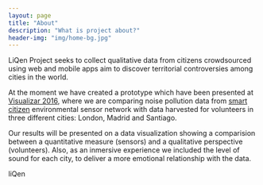 ```yaml
---
layout: page
title: "About"
description: "What is project about?"
header-img: "img/home-bg.jpg"
---
```


LiQen Project seeks to collect qualitative data from citizens crowdsourced using web and mobile apps aim to discover territorial controversies among cities in the world.

At the moment we have created a prototype which have been presented at [Visualizar 2016](http://medialab-prado.es/visualizar), where we are comparing noise pollution data from [smart citizen](https://smartcitizen.me) environmental sensor network with data harvested for volunteers in three different cities: London, Madrid and Santiago.

Our results will be presented on a data visualization showing a comparision between a quantitative measure (sensors) and a qualitative perspective (volunteers). Also, as an inmersive experience we included the level of sound for each city, to deliver a more emotional relationship with the data.

liQen
